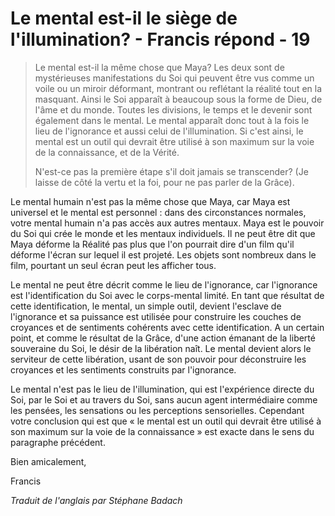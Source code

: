 # Le mental est-il le siège de l'illumination? - Francis répond - 19

>Le mental est-il la même chose que Maya? Les deux sont de mystérieuses manifestations du Soi qui peuvent être vus comme un voile ou un miroir déformant, montrant ou reflétant la réalité tout en la masquant. Ainsi le Soi apparaît à beaucoup sous la forme de Dieu, de l'âme et du monde. Toutes les divisions, le temps et le devenir sont également dans le mental. Le mental apparaît donc tout à la fois le lieu de l'ignorance et aussi celui de l'illumination. Si c'est ainsi, le mental est un outil qui devrait être utilisé à son maximum sur la voie de la connaissance, et de la Vérité.
>
>N'est-ce pas la première étape s'il doit jamais se transcender? (Je laisse de côté la vertu et la foi, pour ne pas parler de la Grâce).

Le mental humain n'est pas la même chose que Maya, car Maya est universel et le mental est personnel : dans des circonstances normales, votre mental humain n'a pas accès aux autres mentaux. Maya est le pouvoir du Soi qui crée le monde et les mentaux individuels. Il ne peut être dit que Maya déforme la Réalité pas plus que l'on pourrait dire d'un film qu'il déforme l'écran sur lequel il est projeté. Les objets sont nombreux dans le film, pourtant un seul écran peut les afficher tous.

Le mental ne peut être décrit comme le lieu de l'ignorance, car l'ignorance est l'identification du Soi avec le corps-mental limité. En tant que résultat de cette identification, le mental, un simple outil, devient l'esclave de l'ignorance et sa puissance est utilisée pour construire les couches de croyances et de sentiments cohérents avec cette identification. A un certain point, et comme le résultat de la Grâce, d'une action émanant de la liberté souveraine du Soi, le désir de la libération naît. Le mental devient alors le serviteur de cette libération, usant de son pouvoir pour déconstruire les croyances et les sentiments construits par l'ignorance.

Le mental n'est pas le lieu de l'illumination, qui est l'expérience directe du Soi, par le Soi et au travers du Soi, sans aucun agent intermédiaire comme les pensées, les sensations ou les perceptions sensorielles. Cependant votre conclusion qui est que « le mental est un outil qui devrait être utilisé à son maximum sur la voie de la connaissance » est exacte dans le sens du paragraphe précédent.

Bien amicalement,

Francis

_Traduit de l'anglais par Stéphane Badach_

